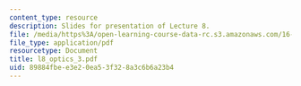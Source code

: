 ```yaml
---
content_type: resource
description: Slides for presentation of Lecture 8.
file: /media/https%3A/open-learning-course-data-rc.s3.amazonaws.com/16-851-satellite-engineering-fall-2003/89884fbee3e20ea53f328a3c6b6a23b4_l8_optics_3.pdf
file_type: application/pdf
resourcetype: Document
title: l8_optics_3.pdf
uid: 89884fbe-e3e2-0ea5-3f32-8a3c6b6a23b4
---
```

